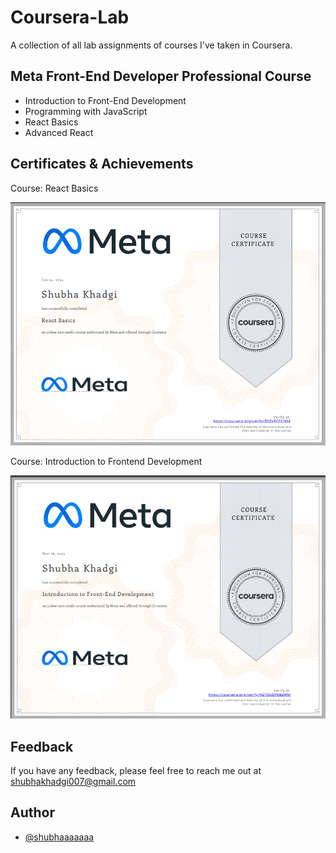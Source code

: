 # Coursera-Lab
A collection of all lab assignments of courses I've taken in Coursera.

## Meta Front-End Developer Professional Course

- Introduction to Front-End Development
- Programming with JavaScript
- React Basics
- Advanced React

## Certificates & Achievements

Course: React Basics

![Certificate1](https://github.com/shubhaaaaaaa/Coursera-Lab/blob/main/certifications/react-basics.png)

Course: Introduction to Frontend Development

![Certificate2](https://github.com/shubhaaaaaaa/Coursera-Lab/blob/main/certifications/introduction-to-frontend-development.png)
 
## Feedback

If you have any feedback, please feel free to reach me out at shubhakhadgi007@gmail.com


## Author

- [@shubhaaaaaaa](https://www.github.com/shubhaaaaaaa)


